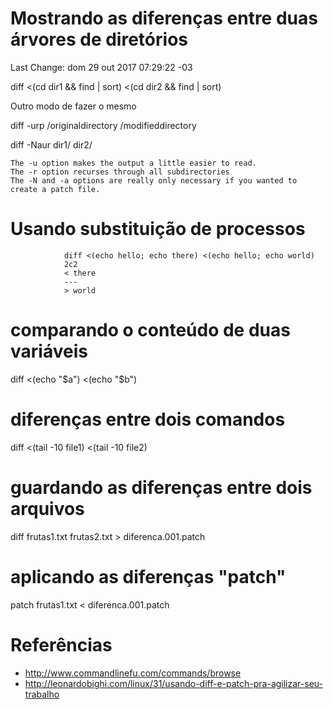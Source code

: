 # Mostrando as diferenças entre duas árvores de diretórios
Last Change: dom 29 out 2017 07:29:22 -03

diff <(cd dir1 && find | sort) <(cd dir2 && find | sort)

Outro modo de fazer o mesmo

diff -urp /originaldirectory /modifieddirectory


diff -Naur dir1/ dir2/

    The -u option makes the output a little easier to read.
    The -r option recurses through all subdirectories
    The -N and -a options are really only necessary if you wanted to create a patch file.

# Usando substituição de processos

				diff <(echo hello; echo there) <(echo hello; echo world)
				2c2
				< there
				---
				> world

# comparando o conteúdo de duas variáveis

diff <(echo "$a") <(echo "$b")

# diferenças entre dois comandos
diff <(tail -10 file1) <(tail -10 file2)

# guardando as diferenças entre dois arquivos

diff frutas1.txt frutas2.txt > diferenca.001.patch

# aplicando as diferenças "patch"

patch frutas1.txt < diferenca.001.patch

# Referências
* http://www.commandlinefu.com/commands/browse
* http://leonardobighi.com/linux/31/usando-diff-e-patch-pra-agilizar-seu-trabalho

